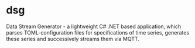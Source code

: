 # dsg
Data Stream Generator - a lightweight C# .NET based application, which parses TOML-configuration files for specifications of time series, generates these series and successively streams them via MQTT.
